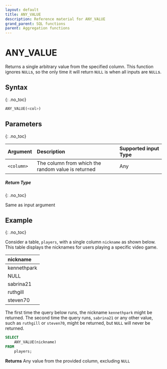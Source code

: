 ```yaml
---
layout: default
title: ANY_VALUE
description: Reference material for ANY_VALUE
grand_parent: SQL functions
parent: Aggregation functions
---
```


# ANY_VALUE

Returns a single arbitrary value from the specified column. This function ignores `NULL`s, so the only time it will return `NULL` is when all inputs are `NULL`s.

## Syntax
{: .no_toc}


```SQL
ANY_VALUE(<col>)
```
## Parameters 
{: .no_toc}

| Argument | Description                                    | Supported input Type | 
| :-------- | :-------------------------------------------- | :--------- |
| `<column>`  | The column from which the random value is returned | Any       |

##### Return Type
{: .no_toc}

Same as input argument

## Example
{: .no_toc}

Consider a table, `players`, with a single column `nickname` as shown below. This table displays the nicknames for users playing a specific video game. 


| nickname     |
|:-------------|
| kennethpark  |
| NULL         |
| sabrina21    |
| ruthgill     |
| steven70     |


The first time the query below runs, the nickname `kennethpark` might be returned. The second time the query runs, `sabrina21` or any other value, such as `ruthgill` or `steven70`, might be returned, but `NULL` will never be returned.

```sql
SELECT
	ANY_VALUE(nickname)
FROM
	players;
```

**Returns** Any value from the provided column, excluding `NULL`
